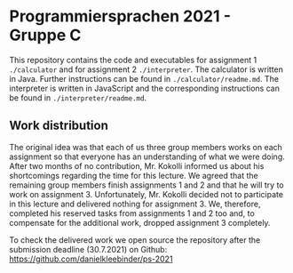 # Programmiersprachen 2021 - Gruppe C

This repository contains the code and executables for assignment 1 `./calculator` and for assignment 2 `./interpreter`.
The calculator is written in Java. Further instructions can be found in `./calculator/readme.md`.
The interpreter is written in JavaScript and the corresponding instructions can be found in `./interpreter/readme.md`.

## Work distribution
The original idea was that each of us three group members works on each assignment so that everyone has an understanding of what we were doing.
After two months of no contribution, Mr. Kokolli informed us about his shortcomings regarding the time for this lecture.
We agreed that the remaining group members finish assignments 1 and 2 and that he will try to work on assignment 3.
Unfortunately, Mr. Kokolli decided not to participate in this lecture and delivered nothing for assignment 3.
We, therefore, completed his reserved tasks from assignments 1 and 2 too and, to compensate for the additional work, dropped assignment 3 completely.

To check the delivered work we open source the repository after the submission deadline (30.7.2021) on Github: https://github.com/danielkleebinder/ps-2021